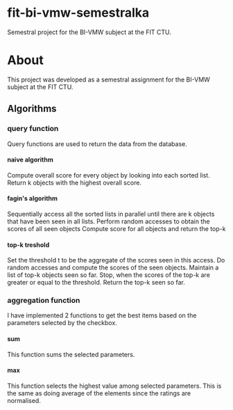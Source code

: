 # fit-bi-vmw-semestralka
Semestral project for the BI-VMW subject at the FIT CTU.

# About
This project was developed as a semestral assignment for the BI-VMW subject at the FIT CTU.

## Algorithms

### query function
Query functions are used to return the data from the database.

#### naive algorithm
Compute overall score for every object by looking into each sorted list.
Return k objects with the highest overall score.

#### fagin's algorithm
Sequentially access all the sorted lists in parallel until there are k objects that have been seen in all lists.
Perform random accesses to obtain the scores of all seen objects
Compute score for all objects and return the top-k
#### top-k treshold
Set the threshold t to be the aggregate of the scores seen in this access.
Do random accesses and compute the scores of the seen objects.
Maintain a list of top-k objects seen so far.
Stop, when the scores of the top-k are greater or equal to the threshold.
Return the top-k seen so far.
### aggregation function
I have implemented 2 functions to get the best items based on the parameters selected by the checkbox.
#### sum
This function sums the selected parameters.
#### max
This function selects the highest value among selected parameters. This is the same as doing average of the elements since the ratings are normalised.
